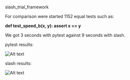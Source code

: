 slash_trial_framework

For comparison were started 1152 equal tests such as:

<b>def test_speed_b(x, y):
    assert x == y</b>

We got 3 seconds with pytest against 9 seconds with slash. 

pytest results:

![Alt text](/blob/master/src/pytest.tif?raw=true "Optional Title") 

slash results:

![Alt text](/blob/master/src/slash.tif?raw=true "Optional Title")

 
